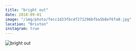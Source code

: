 ```yaml
---
title: "bright out"
date: 2018-09-01
image: "/img/photo/fecc1d23fbc4f271296bfba5b8ef6fa0.jpg"
location: "Brixton"
instagram: true
---
```


![bright out](/img/photo/fecc1d23fbc4f271296bfba5b8ef6fa0.jpg)
